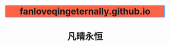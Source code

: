 <h1 align="center" style="background-color:Tomato;border:2px solid DodgerBlue">fanloveqingeternally.github.io</h1>

<h1 align="center">凡晴永恒</h1>
